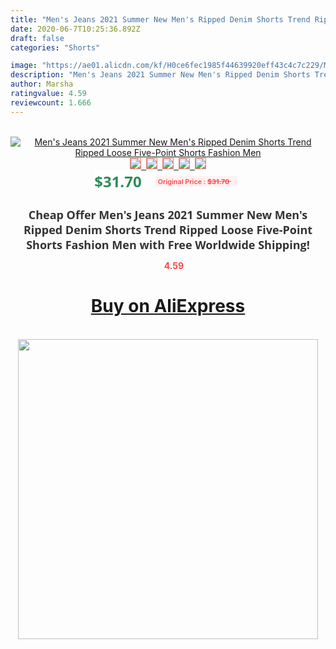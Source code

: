 ```yaml
---
title: "Men's Jeans 2021 Summer New Men's Ripped Denim Shorts Trend Ripped Loose Five-Point Shorts Fashion Men"
date: 2020-06-7T10:25:36.892Z
draft: false
categories: "Shorts"

image: "https://ae01.alicdn.com/kf/H0ce6fec1985f44639920eff43c4c7c229/Men-s-Jeans-2021-Summer-New-Men-s-Ripped-Denim-Shorts-Trend-Ripped-Loose-Five-Point.jpg"
description: "Men's Jeans 2021 Summer New Men's Ripped Denim Shorts Trend Ripped Loose Five-Point Shorts Fashion Men"
author: Marsha
ratingvalue: 4.59
reviewcount: 1.666
---
```

<br>
<div style="text-align: center;">
<a href="https://s.click.aliexpress.com/e/_9JrDd3" target="_blank" rel="nofollow noopener noreferrer"><img alt="Men's Jeans 2021 Summer New Men's Ripped Denim Shorts Trend Ripped Loose Five-Point Shorts Fashion Men" class="magnifier-image" src="https://ae01.alicdn.com/kf/H0ce6fec1985f44639920eff43c4c7c229/Men-s-Jeans-2021-Summer-New-Men-s-Ripped-Denim-Shorts-Trend-Ripped-Loose-Five-Point.jpg_640x640.jpg">
<br>
<img style="border:1px solid salmon" src="https://ae01.alicdn.com/kf/H0ce6fec1985f44639920eff43c4c7c229/Men-s-Jeans-2021-Summer-New-Men-s-Ripped-Denim-Shorts-Trend-Ripped-Loose-Five-Point.jpg_120x120.jpg">&nbsp;&nbsp;<img style="border:1px solid salmon" src="https://ae01.alicdn.com/kf/He9344d53db0644f99f387586802e36beI/Men-s-Jeans-2021-Summer-New-Men-s-Ripped-Denim-Shorts-Trend-Ripped-Loose-Five-Point.jpg_120x120.jpg">&nbsp;&nbsp;<img style="border:1px solid salmon" src="https://ae01.alicdn.com/kf/H7b9ece8cd9ce41c2a24e1a8fe261b5bd3/Men-s-Jeans-2021-Summer-New-Men-s-Ripped-Denim-Shorts-Trend-Ripped-Loose-Five-Point.jpg_120x120.jpg">&nbsp;&nbsp;<img style="border:1px solid salmon" src="https://ae01.alicdn.com/kf/Hfbb400a8e1b74c0cbfa97864ab837c78K/Men-s-Jeans-2021-Summer-New-Men-s-Ripped-Denim-Shorts-Trend-Ripped-Loose-Five-Point.jpg_120x120.jpg">&nbsp;&nbsp;<img style="border:1px solid salmon" src="https://ae01.alicdn.com/kf/Hde94d94762b64f5c9349ae6ad6879a30Y/Men-s-Jeans-2021-Summer-New-Men-s-Ripped-Denim-Shorts-Trend-Ripped-Loose-Five-Point.jpg_120x120.jpg"></a></div><br0>
<div style="text-align: center;"><span style="background-color: white; border: 0px; box-sizing: border-box; color: seagreen; display: inline-block; font-family: &quot;open sans&quot; , &quot;arial&quot; , &quot;helvetica&quot; , sans-serif , &quot;heiti&quot;; font-size: 24px; font-stretch: inherit; font-weight: 700; line-height: inherit; margin: 0px 10px 0px 0px; padding: 0px; vertical-align: middle;">$31.70 </span>
<span style="background: rgb(255 , 241 , 241); border-radius: 3px; border: 0px; box-sizing: border-box; color: #ff4747; display: inline-block; font-family: inherit; font-size: 12px; font-stretch: inherit; font-style: inherit; font-variant: inherit; font-weight: 600; line-height: inherit; margin: 0px; padding: 2px 5px; transform: scale(0.9); vertical-align: middle;">Original Price : <b style="text-decoration: line-through;">$31.70 </b> &nbsp;&nbsp;</span></div>
<h1 style="color: #333333; display: inline-block; font-family: &quot;open sans&quot; , &quot;arial&quot; , &quot;helvetica&quot; , sans-serif , &quot;heiti&quot;; font-size: 18px; font-stretch: inherit; font-weight: 700; text-align: center;">Cheap Offer Men's Jeans 2021 Summer New Men's Ripped Denim Shorts Trend Ripped Loose Five-Point Shorts Fashion Men with Free Worldwide Shipping!</h1>
<div style="color: #ff4747; text-align: center;">
<img src="https://4.bp.blogspot.com/-M0ZcTcb-5uY/XleCXlxnR4I/AAAAAAAAAEc/OrjgMkXV1oMQFaCRZj5HQwOCBcu3w1FegCPcBGAYYCw/s1600/star.png" style="height: 15px;">&nbsp;<b>4.59</b></div>
<div class="button_cont" align="center"><a class="buynow_a" href="https://s.click.aliexpress.com/e/_9JrDd3" target="_blank" rel="nofollow noopener noreferrer"><H1>Buy on AliExpress</H1></a></div><br>
<div class="separator" style="clear: both; text-align: center;">
<img src="https://lh3.googleusercontent.com/-pTy5HemUv9M/XlePHvY0dAI/AAAAAAAAAE4/0nX5iRUoIWY8eMW9Dpxeirr157OZliDIgCLcBGAsYHQ/s1600/badge.gif" width="480">
</div>
